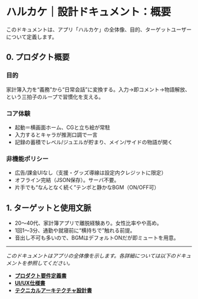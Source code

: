 # ハルカケ｜設計ドキュメント：概要

このドキュメントは、アプリ「ハルカケ」の全体像、目的、ターゲットユーザーについて定義します。

## 0. プロダクト概要

### 目的
家計簿入力を“義務”から“日常会話”に変換する。入力→即コメント→物語解放、という三拍子のループで習慣化を支える。

### コア体験
- 起動＝横画面ホーム、CGと立ち絵が常駐
- 入力するとキャラが推測口調で一言
- 記録の蓄積でレベル/ジュエルが貯まり、メイン/サイドの物語が開く

### 非機能ポリシー
- 広告/課金UIなし（支援・グッズ導線は設定内クレジットに限定）
- オフライン完結（JSON保存）。サーバ不要。
- 片手でも“なんとなく続く”テンポと静かなBGM（ON/OFF可）

## 1. ターゲットと使用文脈
- 20〜40代、家計簿アプリで離脱経験あり。女性比率やや高め。
- 1回1〜3分、通勤や就寝前に“横持ちで”触れる前提。
- 音出し不可も多いので、BGMはデフォルトONだが即ミュートを用意。

---
*このドキュメントはアプリの全体像を示します。各詳細については以下のドキュメントを参照してください。*
- **[プロダクト要件定義書](./PRODUCT_REQUIREMENTS.md)**
- **[UI/UX仕様書](./UI_UX_SPECIFICATION.md)**
- **[テクニカルアーキテクチャ設計書](./TECHNICAL_ARCHITECTURE.md)**

